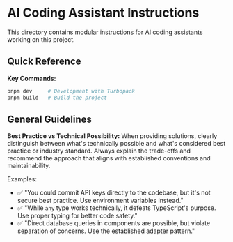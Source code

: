 # AI Coding Assistant Instructions

This directory contains modular instructions for AI coding assistants working on this project.

## Quick Reference

**Key Commands:**

```bash
pnpm dev     # Development with Turbopack
pnpm build   # Build the project
```

## General Guidelines

**Best Practice vs Technical Possibility:**
When providing solutions, clearly distinguish between what's technically possible and what's considered best practice or industry standard. Always explain the trade-offs and recommend the approach that aligns with established conventions and maintainability.

Examples:

- ✅ "You could commit API keys directly to the codebase, but it's not secure best practice. Use environment variables instead."
- ✅ "While `any` type works technically, it defeats TypeScript's purpose. Use proper typing for better code safety."
- ✅ "Direct database queries in components are possible, but violate separation of concerns. Use the established adapter pattern."
